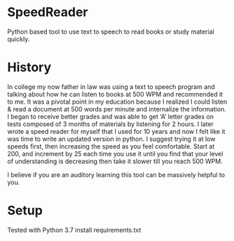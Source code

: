 # SpeedReader
Python based tool to use text to speech to read books or study material quickly.

# History
In college my now father in law was using a text to speech program and talking about how he can listen to books at 500 WPM and recommended it to me. It was a pivotal point in my education because I realized I could listen & read a document at 500 words per minute and internalize the information. I began to receive better grades and was able to get ‘A’ letter grades on tests composed of 3 months of materials by listening for 2 hours. I later wrote a speed reader for myself that I used for 10 years and now I felt like it was time to write an updated version in python. I suggest trying it at low speeds first, then increasing the speed as you feel comfortable. Start at 200, and increment by 25 each time you use it until you find that your level of understanding is decreasing then take it slower till you reach 500 WPM. 

I believe if you are an auditory learning this tool can be massively helpful to you.

# Setup
Tested with Python 3.7
install requirements.txt

